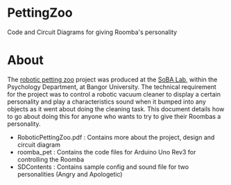 # PettingZoo
Code and Circuit Diagrams for giving Roomba's personality

# About
The [robotic petting zoo](https://www.roboticpettingzoo.com/) project was produced at the [SoBA Lab](http://www.soba-lab.com/), within the Psychology Department, at Bangor University. The technical requirement for the project was to control a robotic vacuum cleaner to display a certain personality and play a characteristics sound when it bumped into any objects as it went about doing the cleaning task. This document details how to go about doing this for anyone who wants to try to give their Roombas a personality.

* RoboticPettingZoo.pdf  : Contains more about the project, design and circuit diagram
* roomba_pet             : Contains the code files for Arduino Uno Rev3 for controlling the Roomba
* SDContents             : Contains sample config and sound file for two personalities (Angry and Apologetic)
